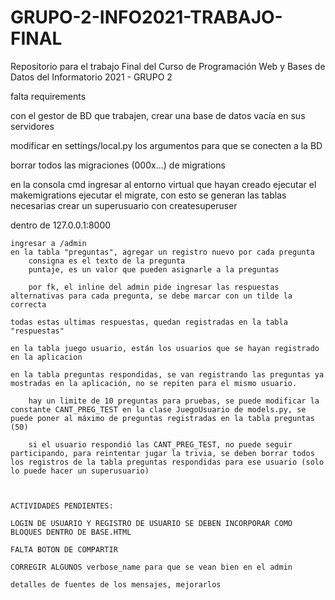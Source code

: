 # GRUPO-2-INFO2021-TRABAJO-FINAL
Repositorio para el trabajo Final del Curso de Programación Web y Bases de Datos del Informatorio 2021 - GRUPO 2


falta requirements

con el gestor de BD que trabajen, crear una base de datos vacía en sus servidores

modificar en settings/local.py los argumentos para que se conecten a la BD

borrar todos las migraciones (000x...) de migrations

en la consola cmd
	ingresar al entorno virtual que hayan creado
	ejecutar el makemigrations
	ejecutar el migrate,  con esto se generan las tablas necesarias
	crear un superusuario con createsuperuser

dentro de 127.0.0.1:8000

	ingresar a /admin
	en la tabla "preguntas", agregar un registro nuevo por cada pregunta
		consigna es el texto de la pregunta
		puntaje, es un valor que pueden asignarle a la preguntas

		por fk, el inline del admin pide ingresar las respuestas alternativas para cada pregunta, se debe marcar con un tilde la correcta

	todas estas ultimas respuestas, quedan registradas en la tabla "respuestas"

	en la tabla juego usuario, están los usuarios que se hayan registrado en la aplicacion

	en la tabla preguntas respondidas, se van registrando las preguntas ya mostradas en la aplicación, no se repiten para el mismo usuario.

		hay un limite de 10 preguntas para pruebas, se puede modificar la constante CANT_PREG_TEST en la clase JuegoUsuario de models.py, se puede poner al máximo de preguntas registradas en la tabla preguntas (50)

		si el usuario respondió las CANT_PREG_TEST, no puede seguir participando, para reintentar jugar la trivia, se deben borrar todos los registros de la tabla preguntas respondidas para ese usuario (solo lo puede hacer un superusuario)



	ACTIVIDADES PENDIENTES:

	LOGIN DE USUARIO Y REGISTRO DE USUARIO SE DEBEN INCORPORAR COMO BLOQUES DENTRO DE BASE.HTML

	FALTA BOTON DE COMPARTIR

	CORREGIR ALGUNOS verbose_name para que se vean bien en el admin

	detalles de fuentes de los mensajes, mejorarlos


